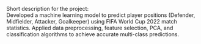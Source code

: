 Short description for the project:  
Developed a machine learning model to predict player positions (Defender, Midfielder, Attacker, Goalkeeper) using FIFA World Cup 2022 match statistics. Applied data preprocessing, feature selection, PCA, and classification algorithms to achieve accurate multi-class predictions.
